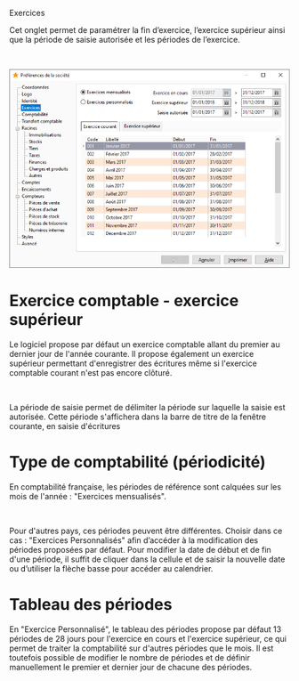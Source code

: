 






Exercices





Cet onglet permet de paramétrer la fin d’exercice, l’exercice supérieur ainsi que la période de saisie autorisée et les périodes de l’exercice.


 


![](OngletExercices.png)


# Exercice comptable - exercice supérieur


Le logiciel propose par défaut un exercice comptable allant du premier au dernier jour de l'année courante. Il propose également un exercice supérieur permettant d'enregistrer des écritures même si l'exercice comptable courant n'est pas encore clôturé.


 


La période de saisie permet de délimiter la période sur laquelle la saisie est autorisée. Cette période s'affichera dans la barre de titre de la fenêtre courante, en saisie d'écritures


# Type de comptabilité (périodicité)


En comptabilité française, les périodes de référence sont calquées sur les mois de l'année : "Exercices mensualisés".


 


Pour d'autres pays, ces périodes peuvent être différentes. Choisir dans ce cas : "Exercices Personnalisés" afin d’accéder à la modification des périodes proposées par défaut. Pour modifier la date de début et de fin d'une période, il suffit de cliquer dans la cellule et de saisir la nouvelle date ou d’utiliser la flèche basse pour accéder au calendrier.


# Tableau des périodes


En "Exercice Personnalisé", le tableau des périodes propose par défaut 13 périodes de 28 jours pour l'exercice en cours et l'exercice supérieur, ce qui permet de traiter la comptabilité sur d'autres périodes que le mois. Il est toutefois possible de modifier le nombre de périodes et de définir manuellement le premier et dernier jour de chacune des périodes.


 


 



